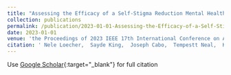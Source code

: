 ```yaml
---
title: "Assessing the Efficacy of a Self-Stigma Reduction Mental Health Program with Mobile Biometrics: Work-in-Progress"
collection: publications
permalink: /publication/2023-01-01-Assessing-the-Efficacy-of-a-Self-Stigma-Reduction-Mental-Health-Program-with-Mobile-Biometrics-Work-in-Progress
date: 2023-01-01
venue: 'the Proceedings of 2023 IEEE 17th International Conference on Automatic Face and Gesture Recognition (FG)'
citation: ' Nele Loecher,  Sayde King,  Joseph Cabo,  Tempestt Neal,  Kristin Kosyluk, &quot;Assessing the Efficacy of a Self-Stigma Reduction Mental Health Program with Mobile Biometrics: Work-in-Progress.&quot; In the proceedings of 2023 IEEE 17th International Conference on Automatic Face and Gesture Recognition (FG), 2023.'
---
```

Use [Google Scholar](https://scholar.google.com/scholar?q=Assessing+the+Efficacy+of+a+Self+Stigma+Reduction+Mental+Health+Program+with+Mobile+Biometrics:+Work+in+Progress){:target="_blank"} for full citation